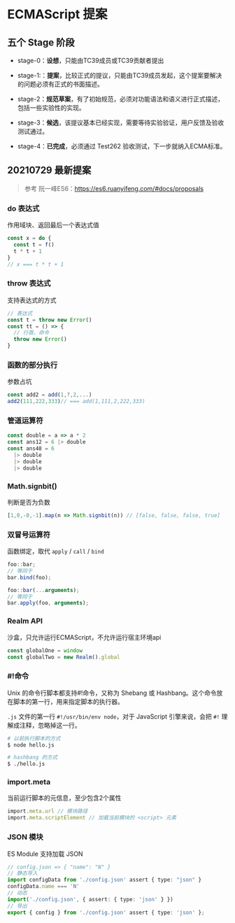 # ECMAScript 提案

## 五个 Stage 阶段

- stage-0：**设想**，只能由TC39成员或TC39贡献者提出

- stage-1:：**提案**，比较正式的提议，只能由TC39成员发起，这个提案要解决的问题必须有正式的书面描述。

- stage-2：**规范草案**，有了初始规范，必须对功能语法和语义进行正式描述，包括一些实验性的实现。

- stage-3：**候选**，该提议基本已经实现，需要等待实验验证，用户反馈及验收测试通过。

- stage-4：**已完成**，必须通过 Test262 验收测试，下一步就纳入ECMA标准。

## 20210729 最新提案

> 参考 阮一峰ES6：https://es6.ruanyifeng.com/#docs/proposals

### do 表达式

  作用域块、返回最后一个表达式值

  ```ts
  const x = do {
    const t = f()
    t * t + 1
  }
  // x === t * t + 1
  ```

### throw 表达式

  支持表达式的方式

  ```ts
  // 表达式
  const t = throw new Error()
  const tt = () => {
    // 行首，命令
    throw new Error()
  }
  ```

### 函数的部分执行

  参数占坑

  ```ts
  const add2 = add(1,?,2,...)
  add2(111,222,333)// === add(1,111,2,222,333)
  ```

### 管道运算符

  ```ts
  const double = a => a * 2
  const ans12 = 6 |> double
  const ans48 = 6
    |> double
    |> double
    |> double
  ```

### Math.signbit()

  判断是否为负数

  ```ts
  [1,0,-0,-1].map(n => Math.signbit(n)) // [false, false, false, true]
  ```

### 双冒号运算符

  函数绑定，取代 `apply` / `call` / `bind`

  ```ts
  foo::bar;
  // 等同于
  bar.bind(foo);

  foo::bar(...arguments);
  // 等同于
  bar.apply(foo, arguments);
  ```
### Realm API

  沙盒，只允许运行ECMAScript，不允许运行宿主环境api

  ```ts
  const globalOne = window
  const globalTwo = new Realm().global
  ```

### #!命令

  Unix 的命令行脚本都支持#!命令，又称为 Shebang 或 Hashbang。这个命令放在脚本的第一行，用来指定脚本的执行器。

  `.js` 文件的第一行 `#!/usr/bin/env node`，对于 JavaScript 引擎来说，会把 `#!` 理解成注释，忽略掉这一行。

  ```bash
  # 以前执行脚本的方式
  $ node hello.js

  # hashbang 的方式
  $ ./hello.js
  ```

### import.meta

  当前运行脚本的元信息，至少包含2个属性

  ```ts
  import.meta.url // 模块路径
  import.meta.scriptElement // 加载当前模块的 <script> 元素
  ```

### JSON 模块

  ES Module 支持加载 JSON

  ```ts
  // config.json => { "name": "N" }
  // 静态导入
  import configData from './config.json' assert { type: "json" }
  configData.name === 'N'
  // 动态
  import('./config.json', { assert: { type: 'json' } })
  // 导出
  export { config } from './config.json' assert { type: 'json' };
  ```
